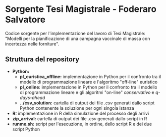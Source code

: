 # Sorgente Tesi Magistrale - Foderaro Salvatore

Codice sorgente per l'implementazione del lavoro di Tesi Magistrale: "Modelli per la pianificazione di una campagna vaccinale di massa con incertezza nelle forniture".

## Struttura del repository

- **Python:**
  - **pl_euristica_offline:** implementazione in Python per il confronto tra il modello di programmazione lineare e l'algoritmo "off-line" euristico
  - **pl_online:** implementazione in Python per il confronto tra il modello di programmazione lineare e gli algoritmi "on-line" *conservativo* e *q-days-ahead*
  - **../csv_solution:** cartella di output dei file *.csv* generati dallo script Python contenente la soluzione per ogni singola istanza
- **R:** implementazione in R della simulazione del processo degli arrivi
- **zip_arrival:** cartella di output dei file *.csv* generati dallo script in R
- **runme.sh:** script per l'esecuzione, in ordine, dello script R e dei due script Python